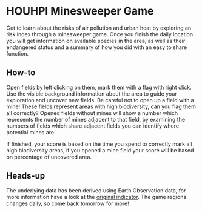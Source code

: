# HOUHPI Minesweeper Game

Get to learn about the risks of air pollution and urban heat by exploring an risk index through a minesweeper game.
Once you finish the daily location you will get information on available species in the area, as well as their endangered status and a summary of how you did with an easy to share function.

## How-to
Open fields by left clicking on them, mark them with a flag with right click.
Use the visible background information about the area to guide your exploration and uncover new fields.
Be careful not to open up a field with a mine! These fields represent areas with high biodiversity, can you flag them all correctly?
Opened fields without mines will show a number which represents the number of mines adjacent to that field, by examining the numbers of fields which share adjacent fields you can identify where potential mines are.

If finished, your score is based on the time you spend to correctly mark all high biodiversity areas, if you opened a mine field your score will be based on percentage of uncovered area.

## Heads-up
The underlying data has been derived using Earth Observation data, for more information have a look at the <a href="./?indicator=IND1_1">original indicator</a>.
The game regions changes daily, so come back tomorrow for more! 